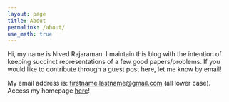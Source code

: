 ```yaml
---
layout: page
title: About
permalink: /about/
use_math: true
---
```


Hi, my name is Nived Rajaraman. I maintain this blog with the intention of keeping succinct representations of a few good papers/problems.
If you would like to contribute through a guest post here, let me know by email!

My email address is: firstname.lastname@gmail.com (all lower case).
Access my homepage [here](https://nivedr.github.io/)!